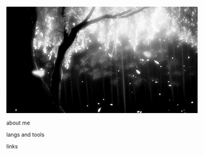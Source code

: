 ![Header](https://github.com/ValentinVinogradov/ValentinVinogradov/blob/main/assets/%D0%B4%D0%B5%D1%80%D0%B5%D0%B2%D1%86%D0%B5.gif)

about me

langs and tools

links
